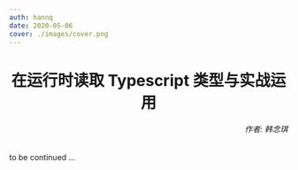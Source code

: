 ```yaml
---
auth: hannq
date: 2020-05-06
cover: ./images/cover.png
---
```


<h1 align="center">在运行时读取 Typescript 类型与实战运用</h1>

<h6 align="right">作者: 韩念琪</h6>

to be continued ...
